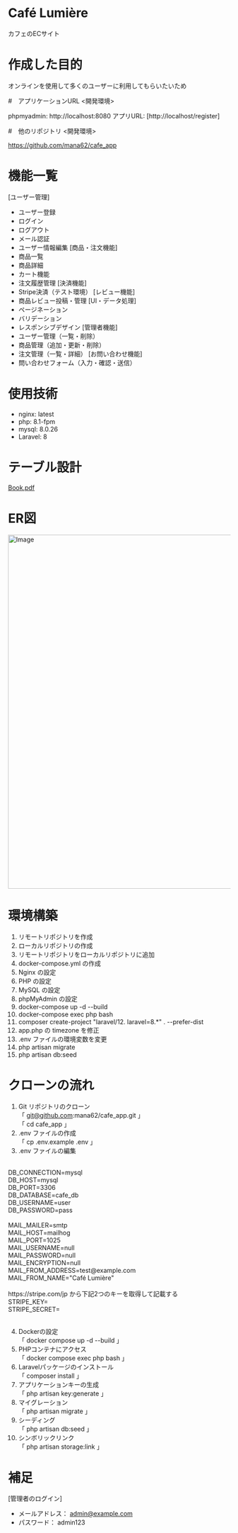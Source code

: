 # Café Lumière
カフェのECサイト

# 作成した目的
オンラインを使用して多くのユーザーに利用してもらいたいため

#　アプリケーションURL
<開発環境>

phpmyadmin: http://localhost:8080
アプリURL: [http://localhost/register]

#　他のリポジトリ
<開発環境>

https://github.com/mana62/cafe_app

# 機能一覧
[ユーザー管理]
- ユーザー登録
- ログイン
- ログアウト
- メール認証
- ユーザー情報編集
[商品・注文機能]
- 商品一覧
- 商品詳細
- カート機能
- 注文履歴管理
[決済機能]
- Stripe決済（テスト環境）
[レビュー機能]
- 商品レビュー投稿・管理
[UI・データ処理]
- ページネーション
- バリデーション
- レスポンシブデザイン
[管理者機能]
- ユーザー管理（一覧・削除）
- 商品管理（追加・更新・削除）
- 注文管理（一覧・詳細）
[お問い合わせ機能]
- 問い合わせフォーム（入力・確認・送信）

# 使用技術
- nginx: latest
- php: 8.1-fpm
- mysql: 8.0.26
- Laravel: 8

# テーブル設計

[Book.pdf](https://github.com/user-attachments/files/19304397/Book.pdf)

# ER図

<img width="799" alt="Image" src="https://github.com/user-attachments/assets/8fd36294-ffbe-43a2-af26-aed5894a6df6" />

# 環境構築
1. リモートリポジトリを作成
2. ローカルリポジトリの作成
3. リモートリポジトリをローカルリポジトリに追加
4. docker-compose.yml の作成
5. Nginx の設定
6. PHP の設定
7. MySQL の設定
8. phpMyAdmin の設定
9. docker-compose up -d --build
10. docker-compose exec php bash
11. composer create-project "laravel/12. laravel=8.*" . --prefer-dist
12. app.php の timezone を修正
13. .env ファイルの環境変数を変更
14. php artisan migrate
15. php artisan db:seed

# クローンの流れ
1. Git リポジトリのクローン<br>
「 git@github.com:mana62/cafe_app.git 」<br>
「 cd cafe_app 」
2. .env ファイルの作成<br>
「 cp .env.example .env 」<br>
3. .env ファイルの編集<br>
<br>
DB_CONNECTION=mysql<br>
DB_HOST=mysql<br>
DB_PORT=3306<br>
DB_DATABASE=cafe_db<br>
DB_USERNAME=user<br>
DB_PASSWORD=pass<br>
<br>
MAIL_MAILER=smtp<br>
MAIL_HOST=mailhog<br>
MAIL_PORT=1025<br>
MAIL_USERNAME=null<br>
MAIL_PASSWORD=null<br>
MAIL_ENCRYPTION=null<br>
MAIL_FROM_ADDRESS=test@example.com<br>
MAIL_FROM_NAME="Café Lumière"<br>
<br>
https://stripe.com/jp から下記2つのキーを取得して記載する<br>
STRIPE_KEY=<br>
STRIPE_SECRET=<br>
<br>

4. Dockerの設定<br>
「 docker compose up -d --build 」
5. PHPコンテナにアクセス<br>
「 docker compose exec php bash 」
6. Laravelパッケージのインストール<br>
「 composer install 」
7. アプリケーションキーの生成<br>
「 php artisan key:generate 」
8. マイグレーション<br>
「 php artisan migrate 」
9. シーディング<br>
「 php artisan db:seed 」
10. シンボリックリンク<br>
「 php artisan storage:link 」

# 補足
[管理者のログイン]
- メールアドレス： admin@example.com
- パスワード： admin123

